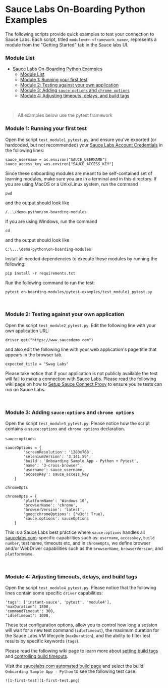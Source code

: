 # Sauce Labs On-Boarding Python Examples

The following scripts provide quick examples to test your connection to Sauce Labs. Each script, titled `module<#>-<framework_name>`, represents a module from the "Getting Started" tab in the Sauce labs UI.

### Module List

- [Sauce Labs On-Boarding Python Examples](#sauce-labs-on-boarding-python-examples)
    - [Module List](#module-list)
    - [Module 1: Running your first test](#module-1-running-your-first-test)
    - [Module 2: Testing against your own application](#module-2-testing-against-your-own-application)
    - [Module 3: Adding `sauce:options` and `chrome options`](#module-3-adding-sauceoptions-and-chrome-options)
    - [Module 4: Adjusting timeouts, delays, and build tags](#module-4-adjusting-timeouts-delays-and-build-tags)

<br />

> All examples below use the pytest framework

### Module 1: Running your first test

Open the script `test_module1_pytest.py`, and ensure you've exported (or hardcoded, but not recommended) your [Sauce Labs Account Credentials](https://wiki.saucelabs.com/display/DOCS/Best+Practice%3A+Use+Environment+Variables+for+Authentication+Credentials) in the following lines:

```
sauce_username = os.environ["SAUCE_USERNAME"]
sauce_access_key =os.environ["SAUCE_ACCESS_KEY"]
```

Since these onboarding modules are meant to be self-contained set of learning modules, make sure you are in a terminal and in this directory. If you are using MacOS or a Unix/Linux system, run the command

```
pwd
```

and the output should look like

```
/.../demo-python/on-boarding-modules
```

If you are using Windows, run the command
```
cd
```

and the output should look like
```
C:\...\demo-python\on-boarding-modules
```

Install all needed dependencies to execute these modules by running the following:

```
pip install -r requirements.txt
```

Run the following command to run the test:

```
pytest on-boarding-modules/pytest-examples/test_module1_pytest.py
```

<br />

### Module 2: Testing against your own application

Open the script `test_module2_pytest.py`. Edit the following line with your own application URL:

```
driver.get("https://www.saucedemo.com")
```

and also edit the following line with your web application's page title that appears in the browser tab.

```
expected_title = "Swag Labs"
```
Please take notice that if your application is not publicly available the test will fail to make a connection with Sauce Labs. Please read the following wiki page on how to [Setup Sauce Connect Proxy](https://wiki.saucelabs.com/display/DOCS/Sauce+Connect+Proxy) to ensure you're tests can run on Sauce Labs.

<br />

### Module 3: Adding `sauce:options` and `chrome options`

Open the script `test_module3_pytest.py`. Please notice how the script contains a `sauce:options` and `chrome options` declaration.

`sauce:options`:
```
sauceOptions = {
        'screenResolution': '1280x768',
        'seleniumVersion': '3.141.59',
        'build': 'Onboarding Sample App - Python + Pytest',
        'name': '3-cross-browser',
        'username': sauce_username,
        'accessKey': sauce_access_key
    }
```

`chromeOpts`
```
chromeOpts = {
        'platformName': 'Windows 10',
        'browserName': 'chrome',
        'browserVersion': 'latest',
        'goog:chromeOptions': {'w3c': True},
        'sauce:options': sauceOptions
    }
```

This is a Sauce Labs best practice where `sauce:options` handles all [saucelabs.com](www.saucelabs.com)-specific capabilities such as:
`username`, `accesskey`, `build number`, test name, timeouts etc, and in `chromeOpts`, we define browser and/or WebDriver capabilities such as
the `browserName`, `browserVersion`, and `platformName`.

<br />

### Module 4: Adjusting timeouts, delays, and build tags

Open the script `test_module4_pytest.py`. Please notice that the following lines contain some specific `driver` capabilities:

```
'tags': ['instant-sauce', 'pytest', 'module4'],
'maxDuration': 1800,
'commandTimeout': 300,
'idleTimeout': 1000,
```

These test configuration options, allow you to control how long a session will wait for a new test command (`idleTimeout`), the maximum duration for the Sauce Labs VM lifecycle  (`maxDuration`), and the ability to filter test results by specific keywords (`tags`). 

Please read the following wiki page to learn more about [setting build tags](https://wiki.saucelabs.com/display/DOCSDEV/Best+Practice%3A+Use+Build+IDs%2C+Tags%2C+and+Names+to+Identify+Your+Tests) and [controlling build timeouts](https://wiki.saucelabs.com/display/DOCS/Test+Configuration+Options#TestConfigurationOptions-MaximumTestDuration).

Visit the [saucelabs.com automated build page](https://app.saucelabs.com/dashboard/builds) and select the build `Onboarding Sample App - Python` to see the following test case:
    
    ![1-first-test](1-first-test.png)